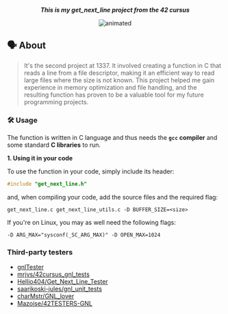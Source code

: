 <p align="center">
	<b><i>This is my get_next_line project from the 42 cursus</i></b><br>
</p>

<div align="center">
  <img src="https://media.giphy.com/media/MDJ9IbxxvDUQM/giphy.gif" alt="animated" />
</div>

## 🗣️ About

> It's the second project at 1337. It involved creating a function in C that reads a line from a file descriptor, making it an efficient way to read large files where the size is not known. This project helped me gain experience in memory optimization and file handling, and the resulting function has proven to be a valuable tool for my future programming projects.

### 🛠️ Usage

The function is written in C language and thus needs the **`gcc` compiler** and some standard **C libraries** to run.

**1. Using it in your code**

To use the function in your code, simply include its header:

```C
#include "get_next_line.h"
```

and, when compiling your code, add the source files and the required flag:

```shell
get_next_line.c get_next_line_utils.c -D BUFFER_SIZE=<size>
```

If you're on Linux, you may as well need the following flags:

```shell
-D ARG_MAX="sysconf(_SC_ARG_MAX)" -D OPEN_MAX=1024
```

### Third-party testers

* [gnlTester](https://github.com/Tripouille/gnlTester)
* [mrjvs/42cursus_gnl_tests](https://github.com/mrjvs/42cursus_gnl_tests)
* [Hellio404/Get_Next_Line_Tester](https://github.com/Hellio404/Get_Next_Line_Tester)
* [saarikoski-jules/gnl_unit_tests](https://github.com/saarikoski-jules/gnl_unit_tests)
* [charMstr/GNL_lover](https://github.com/charMstr/GNL_lover)
* [Mazoise/42TESTERS-GNL](https://github.com/Mazoise/42TESTERS-GNL)
